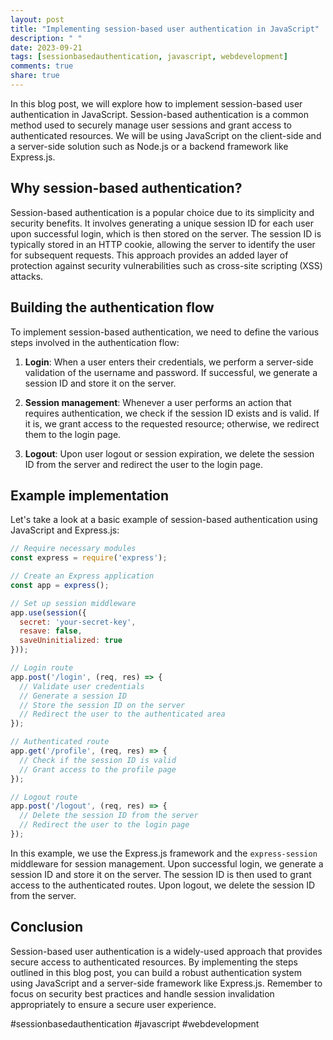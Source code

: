 ```yaml
---
layout: post
title: "Implementing session-based user authentication in JavaScript"
description: " "
date: 2023-09-21
tags: [sessionbasedauthentication, javascript, webdevelopment]
comments: true
share: true
---
```


In this blog post, we will explore how to implement session-based user authentication in JavaScript. Session-based authentication is a common method used to securely manage user sessions and grant access to authenticated resources. We will be using JavaScript on the client-side and a server-side solution such as Node.js or a backend framework like Express.js.

## Why session-based authentication?

Session-based authentication is a popular choice due to its simplicity and security benefits. It involves generating a unique session ID for each user upon successful login, which is then stored on the server. The session ID is typically stored in an HTTP cookie, allowing the server to identify the user for subsequent requests. This approach provides an added layer of protection against security vulnerabilities such as cross-site scripting (XSS) attacks.

## Building the authentication flow

To implement session-based authentication, we need to define the various steps involved in the authentication flow:

1. **Login**: When a user enters their credentials, we perform a server-side validation of the username and password. If successful, we generate a session ID and store it on the server.

2. **Session management**: Whenever a user performs an action that requires authentication, we check if the session ID exists and is valid. If it is, we grant access to the requested resource; otherwise, we redirect them to the login page.

3. **Logout**: Upon user logout or session expiration, we delete the session ID from the server and redirect the user to the login page.

## Example implementation

Let's take a look at a basic example of session-based authentication using JavaScript and Express.js:

```javascript
// Require necessary modules
const express = require('express');

// Create an Express application
const app = express();

// Set up session middleware
app.use(session({
  secret: 'your-secret-key',
  resave: false,
  saveUninitialized: true
}));

// Login route
app.post('/login', (req, res) => {
  // Validate user credentials
  // Generate a session ID
  // Store the session ID on the server
  // Redirect the user to the authenticated area
});

// Authenticated route
app.get('/profile', (req, res) => {
  // Check if the session ID is valid
  // Grant access to the profile page
});

// Logout route
app.post('/logout', (req, res) => {
  // Delete the session ID from the server
  // Redirect the user to the login page
});
```

In this example, we use the Express.js framework and the `express-session` middleware for session management. Upon successful login, we generate a session ID and store it on the server. The session ID is then used to grant access to the authenticated routes. Upon logout, we delete the session ID from the server.

## Conclusion

Session-based user authentication is a widely-used approach that provides secure access to authenticated resources. By implementing the steps outlined in this blog post, you can build a robust authentication system using JavaScript and a server-side framework like Express.js. Remember to focus on security best practices and handle session invalidation appropriately to ensure a secure user experience.

#sessionbasedauthentication #javascript #webdevelopment